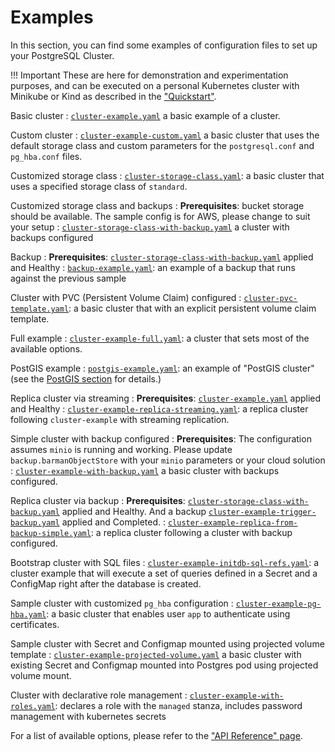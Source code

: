 # Examples

In this section, you can find some examples of configuration files to set up
your PostgreSQL Cluster.

!!! Important
    These are here for demonstration and experimentation
    purposes, and can be executed on a personal Kubernetes cluster with Minikube
    or Kind as described in the ["Quickstart"](quickstart.md).

Basic cluster
:  [`cluster-example.yaml`](samples/cluster-example.yaml)
   a basic example of  a cluster.

Custom cluster
:  [`cluster-example-custom.yaml`](samples/cluster-example-custom.yaml)
   a basic cluster that uses the default storage class and custom parameters for
   the `postgresql.conf` and `pg_hba.conf` files.

Customized storage class
: [`cluster-storage-class.yaml`](samples/cluster-storage-class.yaml):
   a basic cluster that uses a specified storage class of `standard`.

Customized storage class and backups
:   **Prerequisites**: bucket storage should be available. The sample config is for AWS,
    please change to suit your setup
: [`cluster-storage-class-with-backup.yaml`](samples/cluster-storage-class-with-backup.yaml) a cluster
   with backups configured

Backup
:   **Prerequisites**: [`cluster-storage-class-with-backup.yaml`](samples/cluster-storage-class-with-backup.yaml)
    applied and Healthy
: [`backup-example.yaml`](samples/backup-example.yaml):
  an example of a backup that runs against the previous sample

Cluster with PVC (Persistent Volume Claim) configured
: [`cluster-pvc-template.yaml`](samples/cluster-pvc-template.yaml):
   a basic cluster that with an explicit persistent volume claim template.

Full example
: [`cluster-example-full.yaml`](samples/cluster-example-full.yaml):
   a cluster that sets most of the available options.

PostGIS example
: [`postgis-example.yaml`](samples/postgis-example.yaml):
   an example of "PostGIS cluster" (see the [PostGIS section](postgis.md) for details.)

Replica cluster via streaming
:   **Prerequisites**: [`cluster-example.yaml`](samples/cluster-example.yaml)
    applied and Healthy
:   [`cluster-example-replica-streaming.yaml`](samples/cluster-example-replica-streaming.yaml): a replica cluster following `cluster-example` with streaming replication.

Simple cluster with backup configured
:   **Prerequisites**: The configuration assumes `minio` is running and working.
    Please update `backup.barmanObjectStore` with your `minio` parameters or your cloud solution
:  [`cluster-example-with-backup.yaml`](samples/cluster-example-with-backup.yaml)
   a basic cluster with backups configured.

Replica cluster via backup
:   **Prerequisites**:
    [`cluster-storage-class-with-backup.yaml`](samples/cluster-storage-class-with-backup.yaml) applied and Healthy.
    And a backup
    [`cluster-example-trigger-backup.yaml`](samples/cluster-example-trigger-backup.yaml)
    applied and Completed.
: [`cluster-example-replica-from-backup-simple.yaml`](samples/cluster-example-replica-from-backup-simple.yaml):
   a replica cluster following a cluster with backup configured.

Bootstrap cluster with SQL files
: [`cluster-example-initdb-sql-refs.yaml`](samples/cluster-example-initdb-sql-refs.yaml):
   a cluster example that will execute a set of queries defined in a Secret and a ConfigMap right after the database is created.

Sample cluster with customized `pg_hba` configuration
: [`cluster-example-pg-hba.yaml`](samples/cluster-example-pg-hba.yaml):
  a basic cluster that enables user `app` to authenticate using certificates.

Sample cluster with Secret and Configmap mounted using projected volume template
: [`cluster-example-projected-volume.yaml`](samples/cluster-example-projected-volume.yaml)
  a basic cluster with existing Secret and Configmap mounted into Postgres pod using projected volume mount.

Cluster with declarative role management
: [`cluster-example-with-roles.yaml`](samples/cluster-example-with-roles.yaml):
  declares a role with the `managed` stanza, includes password management with
  kubernetes secrets

For a list of available options, please refer to the ["API Reference" page](api_reference.md).
